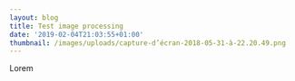 ```yaml
---
layout: blog
title: Test image processing
date: '2019-02-04T21:03:55+01:00'
thumbnail: /images/uploads/capture-d’écran-2018-05-31-à-22.20.49.png
---
```

Lorem
